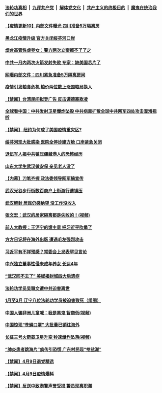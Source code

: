 ####  [法轮功真相](../../../../basic/blob/master/README.md?t=04110901) &nbsp;|&nbsp; [九评共产党](../../../../9ping.md/blob/master/README.md?t=04110901) &nbsp;|&nbsp; [解体党文化](../../../../jtdwh.md/blob/master/README.md?t=04110901)  &nbsp;|&nbsp; [共产主义的终极目的](../../../../gczydzjmd.md/blob/master/README.md?t=04110901) &nbsp;|&nbsp; [魔鬼在统治我们的世界](../../../../mgztzwmdsj.md/blob/master/README.md?t=04110901) 

#### [【疫情更新10】内部文件曝光 四川准备5万隔离房](../pages/prog204/a102816630.md?t=04110901) 

#### [黑龙江疫情升级 官方关闭绥芬河口岸](../pages/prog204/a102820532.md?t=04110901) 

#### [烟台高管性虐养女：警方两次立案都不了了之](../pages/prog204/a102820429.md?t=04110901) 

#### [中共一月内两次火箭发射失败 专家：缺美国芯片了](../pages/prog204/a102820392.md?t=04110901) 

#### [网曝内部文件：四川紧急准备5万隔离房间](../pages/prog204/a102820515.md?t=04110901) 

#### [疫情引发粮食危机 粮价两位数上涨国粮局换人](../pages/prog204/a102820421.md?t=04110901) 

#### [【禁闻】台湾民间拟登广告 反击谭德塞欺凌](../pages/prog204/a102820430.md?t=04110901) 

#### [全球看中国：中共发射卫星爆炸坠毁 中共病毒扩散全球中共网军四处攻击混淆视听](../pages/prog204/a102820404.md?t=04110901) 

#### [【禁闻】 纽约为何成了美国疫情重灾区?](../pages/prog204/a102820396.md?t=04110901) 

#### [绥芬河现大批感染 医院全停诊建方舱 口岸紧急关闭](../pages/prog204/a102820355.md?t=04110901) 

#### [退伍军人揭中共镇压疆藏港人的恐怖经历](../pages/prog204/a102820365.md?t=04110901) 

#### [山东大学生武汉做安保 亲见老人没了](../pages/prog204/a102820292.md?t=04110901) 

#### [【内幕】刀笔齐握 政法委领导网军搞宣传](../pages/prog204/a102820217.md?t=04110901) 

#### [武汉光谷步行街数百商户上街游行遭镇压](../pages/prog204/a102820142.md?t=04110901) 

#### [武汉解封 居民仍感绝望 没工作没收入](../pages/prog204/a102820140.md?t=04110901) 

#### [张文宏：武汉的居家隔离都是失败的！(视频)](../pages/prog204/a102820144.md?t=04110901) 

#### [前人大教授：王沪宁的馊主意 把习近平吹晕了](../pages/prog204/a102820082.md?t=04110901) 

#### [方方日记将在海外出版 遭遇毛左强烈攻击](../pages/prog204/a102820053.md?t=04110901) 

#### [习近平有不祥预感？常委会上发表罕见言论](../pages/prog204/a102820004.md?t=04110901) 

#### [中兴独立董事性侵未成年养女 长达4年](../pages/prog204/a102820005.md?t=04110901) 

#### [“武汉回不去了” 美媒揭封城四大后遗症](../pages/prog204/a102819977.md?t=04110901) 

#### [法轮功学员吴珮文遭中共迫害离世](../pages/prog204/a102819991.md?t=04110901) 

#### [1月至3月 辽宁八位法轮功学员被迫害致死（组图）](../pages/prog204/a102819961.md?t=04110901) 

#### [中国人骗非洲儿童喊：我是黑鬼 智商低(视频)](../pages/prog204/a102819921.md?t=04110901) 

#### [中国惊现“苍蝇口罩” 大批量已销往海外](../pages/prog204/a102819908.md?t=04110901) 

#### [长征三号火箭载卫星升空 秒速爆炸坠落(视频)](../pages/prog204/a102819881.md?t=04110901) 

#### [“肺炎患者跳海片”疯传引恐慌 广东村民现“抢盐潮”](../pages/prog204/a102819858.md?t=04110901) 

#### [【禁闻】4月9日退党精选](../pages/prog204/a102819715.md?t=04110901) 

#### [【禁闻】4月9日疫情爆料](../pages/prog204/a102819713.md?t=04110901) 

#### [【禁闻】反送中致港警声誉受损 警员现离职潮](../pages/prog204/a102819711.md?t=04110901) 

